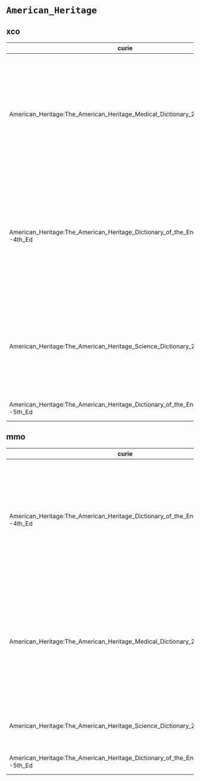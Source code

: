 # `American_Heritage`

## xco

| curie                                                                              |   usages | nodes                                                                                                                                                                                                                                                                                                                                                                                                                                                                                                                                                                                                                                                                                                                                                                                            |
|------------------------------------------------------------------------------------|----------|--------------------------------------------------------------------------------------------------------------------------------------------------------------------------------------------------------------------------------------------------------------------------------------------------------------------------------------------------------------------------------------------------------------------------------------------------------------------------------------------------------------------------------------------------------------------------------------------------------------------------------------------------------------------------------------------------------------------------------------------------------------------------------------------------|
| American_Heritage:The_American_Heritage_Medical_Dictionary_2007                    |       39 | [XCO:0000046](https://bioregistry.io/XCO:0000046), [XCO:0000052](https://bioregistry.io/XCO:0000052), [XCO:0000055](https://bioregistry.io/XCO:0000055), [XCO:0000139](https://bioregistry.io/XCO:0000139), [XCO:0000167](https://bioregistry.io/XCO:0000167), [XCO:0000168](https://bioregistry.io/XCO:0000168), [XCO:0000172](https://bioregistry.io/XCO:0000172), [XCO:0000176](https://bioregistry.io/XCO:0000176), [XCO:0000177](https://bioregistry.io/XCO:0000177), [XCO:0000197](https://bioregistry.io/XCO:0000197), [XCO:0000198](https://bioregistry.io/XCO:0000198), [XCO:0000199](https://bioregistry.io/XCO:0000199), [XCO:0000201](https://bioregistry.io/XCO:0000201), [XCO:0000202](https://bioregistry.io/XCO:0000202), [XCO:0000203](https://bioregistry.io/XCO:0000203), ... |
| American_Heritage:The_American_Heritage_Dictionary_of_the_English_Language--4th_Ed |       22 | [XCO:0000043](https://bioregistry.io/XCO:0000043), [XCO:0000135](https://bioregistry.io/XCO:0000135), [XCO:0000159](https://bioregistry.io/XCO:0000159), [XCO:0000163](https://bioregistry.io/XCO:0000163), [XCO:0000233](https://bioregistry.io/XCO:0000233), [XCO:0000234](https://bioregistry.io/XCO:0000234), [XCO:0000257](https://bioregistry.io/XCO:0000257), [XCO:0000271](https://bioregistry.io/XCO:0000271), [XCO:0000296](https://bioregistry.io/XCO:0000296), [XCO:0000306](https://bioregistry.io/XCO:0000306), [XCO:0000307](https://bioregistry.io/XCO:0000307), [XCO:0000308](https://bioregistry.io/XCO:0000308), [XCO:0000309](https://bioregistry.io/XCO:0000309), [XCO:0000339](https://bioregistry.io/XCO:0000339), [XCO:0000357](https://bioregistry.io/XCO:0000357), ... |
| American_Heritage:The_American_Heritage_Science_Dictionary_2005                    |       13 | [XCO:0000023](https://bioregistry.io/XCO:0000023), [XCO:0000088](https://bioregistry.io/XCO:0000088), [XCO:0000089](https://bioregistry.io/XCO:0000089), [XCO:0000103](https://bioregistry.io/XCO:0000103), [XCO:0000104](https://bioregistry.io/XCO:0000104), [XCO:0000149](https://bioregistry.io/XCO:0000149), [XCO:0000154](https://bioregistry.io/XCO:0000154), [XCO:0000215](https://bioregistry.io/XCO:0000215), [XCO:0000259](https://bioregistry.io/XCO:0000259), [XCO:0000337](https://bioregistry.io/XCO:0000337), [XCO:0000338](https://bioregistry.io/XCO:0000338), [XCO:0000341](https://bioregistry.io/XCO:0000341), [XCO:0000342](https://bioregistry.io/XCO:0000342)                                                                                                            |
| American_Heritage:The_American_Heritage_Dictionary_of_the_English_Language--5th_Ed |        3 | [XCO:0000502](https://bioregistry.io/XCO:0000502), [XCO:0000503](https://bioregistry.io/XCO:0000503), [XCO:0000526](https://bioregistry.io/XCO:0000526)                                                                                                                                                                                                                                                                                                                                                                                                                                                                                                                                                                                                                                          |

## mmo

| curie                                                                              |   usages | nodes                                                                                                                                                                                                                                                                                                                                                                                                                                                                                                                                                                                                                                                                                                                                                                                            |
|------------------------------------------------------------------------------------|----------|--------------------------------------------------------------------------------------------------------------------------------------------------------------------------------------------------------------------------------------------------------------------------------------------------------------------------------------------------------------------------------------------------------------------------------------------------------------------------------------------------------------------------------------------------------------------------------------------------------------------------------------------------------------------------------------------------------------------------------------------------------------------------------------------------|
| American_Heritage:The_American_Heritage_Dictionary_of_the_English_Language--4th_Ed |       50 | [MMO:0000004](https://bioregistry.io/MMO:0000004), [MMO:0000036](https://bioregistry.io/MMO:0000036), [MMO:0000096](https://bioregistry.io/MMO:0000096), [MMO:0000136](https://bioregistry.io/MMO:0000136), [MMO:0000168](https://bioregistry.io/MMO:0000168), [MMO:0000186](https://bioregistry.io/MMO:0000186), [MMO:0000187](https://bioregistry.io/MMO:0000187), [MMO:0000209](https://bioregistry.io/MMO:0000209), [MMO:0000225](https://bioregistry.io/MMO:0000225), [MMO:0000233](https://bioregistry.io/MMO:0000233), [MMO:0000234](https://bioregistry.io/MMO:0000234), [MMO:0000236](https://bioregistry.io/MMO:0000236), [MMO:0000241](https://bioregistry.io/MMO:0000241), [MMO:0000245](https://bioregistry.io/MMO:0000245), [MMO:0000277](https://bioregistry.io/MMO:0000277), ... |
| American_Heritage:The_American_Heritage_Medical_Dictionary_2007                    |       33 | [MMO:0000111](https://bioregistry.io/MMO:0000111), [MMO:0000165](https://bioregistry.io/MMO:0000165), [MMO:0000167](https://bioregistry.io/MMO:0000167), [MMO:0000219](https://bioregistry.io/MMO:0000219), [MMO:0000220](https://bioregistry.io/MMO:0000220), [MMO:0000335](https://bioregistry.io/MMO:0000335), [MMO:0000371](https://bioregistry.io/MMO:0000371), [MMO:0000374](https://bioregistry.io/MMO:0000374), [MMO:0000376](https://bioregistry.io/MMO:0000376), [MMO:0000415](https://bioregistry.io/MMO:0000415), [MMO:0000417](https://bioregistry.io/MMO:0000417), [MMO:0000418](https://bioregistry.io/MMO:0000418), [MMO:0000419](https://bioregistry.io/MMO:0000419), [MMO:0000420](https://bioregistry.io/MMO:0000420), [MMO:0000421](https://bioregistry.io/MMO:0000421), ... |
| American_Heritage:The_American_Heritage_Science_Dictionary_2005                    |        6 | [MMO:0000212](https://bioregistry.io/MMO:0000212), [MMO:0000329](https://bioregistry.io/MMO:0000329), [MMO:0000357](https://bioregistry.io/MMO:0000357), [MMO:0000511](https://bioregistry.io/MMO:0000511), [MMO:0000568](https://bioregistry.io/MMO:0000568), [MMO:0000569](https://bioregistry.io/MMO:0000569)                                                                                                                                                                                                                                                                                                                                                                                                                                                                                 |
| American_Heritage:The_American_Heritage_Dictionary_of_the_English_Language--5th_Ed |        3 | [MMO:0000583](https://bioregistry.io/MMO:0000583), [MMO:0000584](https://bioregistry.io/MMO:0000584), [MMO:0000588](https://bioregistry.io/MMO:0000588)                                                                                                                                                                                                                                                                                                                                                                                                                                                                                                                                                                                                                                          |

